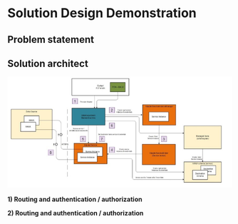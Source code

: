 # Solution Design Demonstration
## Problem statement

## Solution architect

![Solution architect diagram](images/Adapter-XSA-Service-Design.jpg)

**1) Routing and authentication / authorization**

**2) Routing and authentication / authorization**

